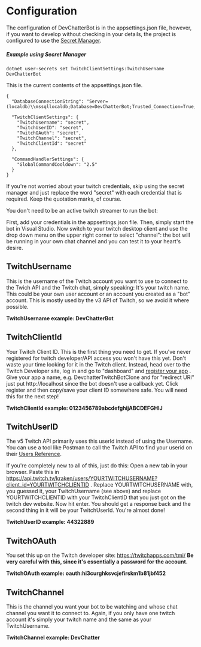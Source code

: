 # Configuration
The configuration of DevChatterBot is in the appsettings.json file, however, if you want to develop without checking in your details, the project is configured to use the [Secret Manager](https://docs.microsoft.com/en-us/aspnet/core/security/app-secrets?tabs=visual-studio).

##### Example using Secret Manager
```
dotnet user-secrets set TwitchClientSettings:TwitchUsername DevChatterBot
```

This is the current contents of the appsettings.json file.

```
{
  "DatabaseConnectionString": "Server=(localdb)\\mssqllocaldb;Database=DevChatterBot;Trusted_Connection=True;MultipleActiveResultSets=true",

  "TwitchClientSettings": {
    "TwitchUsername": "secret",
    "TwitchUserID": "secret",
    "TwitchOAuth": "secret",
    "TwitchChannel": "secret",
    "TwitchClientId": "secret"
  },

  "CommandHandlerSettings": {
    "GlobalCommandCooldown": "2.5"
  }
}
```
If you're not worried about your twitch credentials, skip using the secret manager and just replace the word "secret" with each credential that is required. Keep the quotation marks, of course. 

You don't need to be an active twitch streamer to run the bot: 

First, add your credentials in the appsettings.json file. Then, simply start the bot in Visual Studio. Now switch to your twitch desktop client and use the drop down menu on the upper right corner to select "channel": the bot will be running in your own chat channel and you can test it to your heart's desire.

## TwitchUsername
This is the username of the Twitch account you want to use to connect to the Twich API and the Twitch chat, simply speaking: It's your twitch name. This could be your own user account or an account you created as a "bot" account. This is mostly used by the v3 API of Twitch, so we avoid it where possible.

**TwitchUsername example: DevChatterBot**

## TwitchClientId
Your Twitch Client ID. This is the first thing you need to get. If you've never registered for twitch developer/API access you won't have this yet. Don't waste your time looking for it in the Twitch client. Instead, head over to the Twitch Developer site, log in and go to "dashboard" and [register your app](https://dev.twitch.tv/dashboard/apps/create) . Give your app a name, e.g. DevchatterTwitchBotClone and for "redirect URI" just put http://localhost since the bot doesn't use a callback yet. Click register and then copy/save your client ID somewhere safe. You will need this for the next step!

**TwitchClientId example: 0123456789abcdefghijABCDEFGHIJ**

## TwitchUserID
The v5 Twitch API primarily uses this userId instead of using the Username. You can use a tool like Postman to call the Twitch API to find your userid on their [Users Reference](https://dev.twitch.tv/docs/v5/reference/users). 

If you're completely new to all of this, just do this: Open a new tab in your browser. Paste this in https://api.twitch.tv/kraken/users/YOURTWITCHUSERNAME?client_id=YOURTWITCHCLIENTID . Replace YOURTWITCHUSERNAME with, you guessed it, your TwitchUsername (see above) and replace YOURTWITCHCLIENTID with your TwitchClientID that you just got on the twitch dev website. Now hit enter. You should get a response back and the second thing in it will be your TwitchUserId. You're almost done!

**TwitchUserID example: 44322889**

## TwitchOAuth
You set this up on the Twitch developer site: https://twitchapps.com/tmi/
**Be very careful with this, since it's essentially a password for the account.**

**TwitchOAuth example: oauth:hi3curghksvcjefirskm1b81jbf452**

## TwitchChannel
This is the channel you want your bot to be watching and whose chat channel you want it to connect to. Again, if you only have one twitch account it's simply your twitch name and the same as your TwitchUsername.

**TwitchChannel example: DevChatter**



